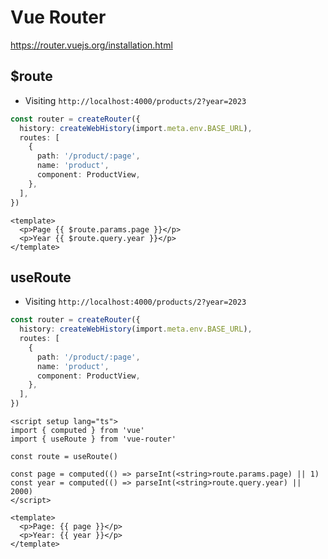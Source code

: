 # Vue Router

https://router.vuejs.org/installation.html

## $route

* Visiting `http://localhost:4000/products/2?year=2023`

```typescript
const router = createRouter({
  history: createWebHistory(import.meta.env.BASE_URL),
  routes: [
    {
      path: '/product/:page',
      name: 'product',
      component: ProductView,
    },
  ],
})
```

```vue
<template>
  <p>Page {{ $route.params.page }}</p>
  <p>Year {{ $route.query.year }}</p>
</template>
```

## useRoute

* Visiting `http://localhost:4000/products/2?year=2023`

```typescript
const router = createRouter({
  history: createWebHistory(import.meta.env.BASE_URL),
  routes: [
    {
      path: '/product/:page',
      name: 'product',
      component: ProductView,
    },
  ],
})
```

```vue
<script setup lang="ts">
import { computed } from 'vue'
import { useRoute } from 'vue-router'

const route = useRoute()

const page = computed(() => parseInt(<string>route.params.page) || 1)
const year = computed(() => parseInt(<string>route.query.year) || 2000)
</script>

<template>
  <p>Page: {{ page }}</p>
  <p>Year: {{ year }}</p>
</template>
```
